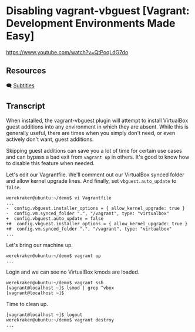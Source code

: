 # Disabling vagrant-vbguest [Vagrant: Development Environments Made Easy]

https://www.youtube.com/watch?v=QtPoqLdG7do

## Resources

🗨 [Subtitles](subtitles.srt)

## Transcript

When installed, the vagrant-vbguest plugin will attempt to install VirtualBox guest additions into any environment in which they are absent. While this is generally useful, there are times when you simply don't need, or even actively don't want, guest additions.

Skipping guest additions can save you a lot of time for certain use cases and can bypass a bad exit from `vagrant up` in others. It's good to know how to disable this feature when needed.

Let's edit our Vagrantfile. We'll comment out our VirtualBox synced folder and allow kernel upgrade lines. And finally, set `vbguest.auto_update` to `false`.
```
werekraken@ubuntu:~/demo$ vi Vagrantfile
...
-  config.vbguest.installer_options = { allow_kernel_upgrade: true }
-  config.vm.synced_folder ".", "/vagrant", type: "virtualbox"
+  config.vbguest.auto_update = false
+#  config.vbguest.installer_options = { allow_kernel_upgrade: true }
+#  config.vm.synced_folder ".", "/vagrant", type: "virtualbox"
...
```
Let's bring our machine up.
```
werekraken@ubuntu:~/demo$ vagrant up
...
```
Login and we can see no VirtualBox kmods are loaded.
```
werekraken@ubuntu:~/demo$ vagrant ssh
[vagrant@localhost ~]$ lsmod | grep ^vbox
[vagrant@localhost ~]$ 
```
Time to clean up.
```
[vagrant@localhost ~]$ logout
werekraken@ubuntu:~/demo$ vagrant destroy
...
```
